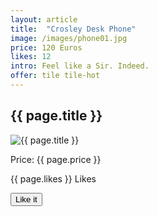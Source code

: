 ```yaml
---
layout: article
title:  "Crosley Desk Phone"
image: /images/phone01.jpg
price: 120 Euros
likes: 12
intro: Feel like a Sir. Indeed.
offer: tile tile-hot
---
```


<h2>{{ page.title }}</h2>
<img src="{{ page.image }}" alt="{{ page.title }}">
<p>Price: {{ page.price }}</p>
<span class="fui-heart"> {{ page.likes }} Likes</span>
<p><button class="btn" type="button">Like it</button></p>
